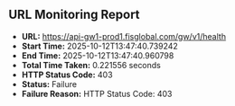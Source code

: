 ## URL Monitoring Report

- **URL:** https://api-gw1-prod1.fisglobal.com/gw/v1/health
- **Start Time:** 2025-10-12T13:47:40.739242
- **End Time:** 2025-10-12T13:47:40.960798
- **Total Time Taken:** 0.221556 seconds
- **HTTP Status Code:** 403
- **Status:** Failure
- **Failure Reason:** HTTP Status Code: 403
